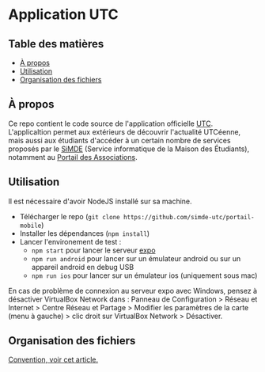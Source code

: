 # Application UTC

## Table des matières

* [À propos](#à-propos)
* [Utilisation](#utilisation)
* [Organisation des fichiers](#organisation-des-fichiers)

## À propos

Ce repo contient le code source de l'application officielle [UTC](https://www.utc.fr). L'applicaltion permet aux extérieurs de découvrir l'actualité UTCéenne, mais aussi aux étudiants d'accéder à un certain nombre de services proposés par le [SiMDE](https://assos.utc.fr/simde) (Service informatique de la Maison des Étudiants), notamment au [Portail des Associations](https://assos.utc.fr).


## Utilisation

Il est nécessaire d'avoir NodeJS installé sur sa machine.
* Télécharger le repo (`git clone https://github.com/simde-utc/portail-mobile`)
* Installer les dépendances (`npm install`)
* Lancer l'environement de test :
	* `npm start` pour lancer le serveur [expo](https://expo.io/tools)
	* `npm run android` pour lancer sur un émulateur android ou sur un appareil android en debug USB
	* `npm run ios` pour lancer sur un émulateur ios (uniquement sous mac)


En cas de problème de connexion au serveur expo avec Windows, pensez à désactiver VirtualBox Network dans : Panneau de Configuration > Réseau et Internet > Centre Réseau et Partage > Modifier les paramètres de la carte (menu à gauche) > clic droit sur VirtualBox Network > Désactiver.


## Organisation des fichiers

[Convention, voir cet article.](https://medium.com/@alexmngn/how-to-better-organize-your-react-applications-2fd3ea1920f1)

